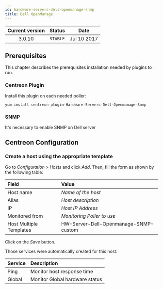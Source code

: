 ```yaml
---
id: hardware-servers-dell-openmanage-snmp
title: Dell OpenManage
---
```


| Current version | Status | Date |
| :-: | :-: | :-: |
| 3.0.10 | `STABLE` | Jul 10 2017 |

## Prerequisites

This chapter describes the prerequisites installation needed by plugins to run.

### Centreon Plugin

Install this plugin on each needed poller:

``` shell
yum install centreon-plugin-Hardware-Servers-Dell-Openmanage-Snmp
```

### SNMP

It's necessary to enable SNMP on Dell server

## Centreon Configuration

### Create a host using the appropriate template

Go to *Configuration \> Hosts* and click *Add*. Then, fill the form as shown by
the following table:

| Field                                | Value                                 |
| :----------------------------------- | :------------------------------------ |
| Host name                            | *Name of the host*                    |
| Alias                                | *Host description*                    |
| IP                                   | *Host IP Address*                     |
| Monitored from                       | *Monitoring Poller to use*            |
| Host Multiple Templates              | HW-Server-Dell-Openmanage-SNMP-custom |

Click on the *Save* button.

Those services were automatically created for this host:

| Service | Description                    |
| :------ | :----------------------------- |
| Ping    | Monitor host response time     |
| Global  | Monitor Global hardware status |

